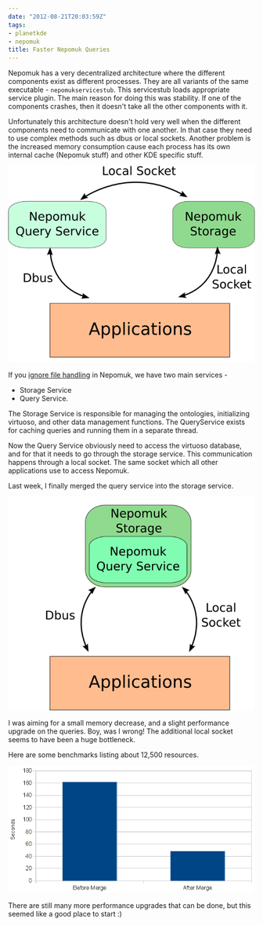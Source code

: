 ```yaml
---
date: "2012-08-21T20:03:59Z"
tags:
- planetkde
- nepomuk
title: Faster Nepomuk Queries
---
```


Nepomuk has a very decentralized architecture where the different
components exist as different processes. They are all variants of the
same executable - `nepomukservicestub`. This servicestub loads
appropriate service plugin. The main reason for doing this was
stability. If one of the components crashes, then it doesn't take all
the other components with it.

Unfortunately this architecture doesn't hold very well when the
different components need to communicate with one another. In that case
they need to use complex methods such as dbus or local sockets. Another
problem is the increased memory consumption cause each process has its
own internal cache (Nepomuk stuff) and other KDE specific stuff.

![image][]

If you [ignore file handling][] in Nepomuk, we have two main services -

-   Storage Service
-   Query Service.

The Storage Service is responsible for managing the ontologies,
initializing virtuoso, and other data management functions. The
QueryService exists for caching queries and running them in a separate
thread.

Now the Query Service obviously need to access the virtuoso database,
and for that it needs to go through the storage service. This
communication happens through a local socket. The same socket which all
other applications use to access Nepomuk.

Last week, I finally merged the query service into the storage service.

![image][1]

I was aiming for a small memory decrease, and a slight performance
upgrade on the queries. Boy, was I wrong! The additional local socket
seems to have been a huge bottleneck.

Here are some benchmarks listing about 12,500 resources.

![image][2]

There are still many more performance upgrades that can be done, but
this seemed like a good place to start :)

  [image]: /blog/images/2012/08/21/query-storage-separate.png
  [ignore file handling]: http://www.vhanda.in/blog/2012/08/nepomuk-without-files/
  [1]: /blog/images/2012/08/21/query-storage-merged.png
  [2]: /blog/images/2012/08/21/queryservice-benchmarks.png
